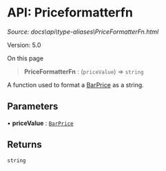 # API: Priceformatterfn

*Source: docs\api\type-aliases\PriceFormatterFn.html*

Version: 5.0

On this page

> **PriceFormatterFn** : (`priceValue`) => `string`

A function used to format a [BarPrice](BarPrice.md) as a string.

## Parameters[​](PriceFormatterFn.html#parameters "Direct link to Parameters")

• **priceValue** : [`BarPrice`](BarPrice.md)

## Returns[​](PriceFormatterFn.html#returns "Direct link to Returns")

`string`
